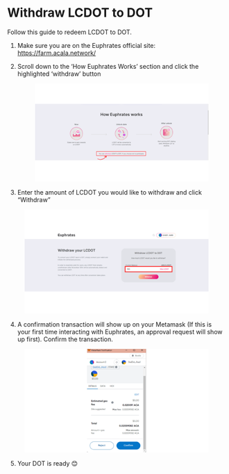 # Withdraw LCDOT to DOT

Follow this guide to redeem LCDOT to DOT.&#x20;

1. Make sure you are on the Euphrates official site: https://farm.acala.network/
2.  Scroll down to the ‘How Euphrates Works’ section and click the highlighted ‘withdraw’ button

    <figure><img src="../../.gitbook/assets/WithdrawtoDOT.png" alt=""><figcaption></figcaption></figure>


3. Enter the amount of LCDOT you would like to withdraw and click “Withdraw”

<figure><img src="../../.gitbook/assets/Withdraw DOT.png" alt=""><figcaption></figcaption></figure>

4. A confirmation transaction will show up on your Metamask (If this is your first time interacting with Euphrates, an approval request will show up first). Confirm the transaction.

<figure><img src="../../.gitbook/assets/10 (2).png" alt=""><figcaption></figcaption></figure>

5. Your DOT is ready 😊

